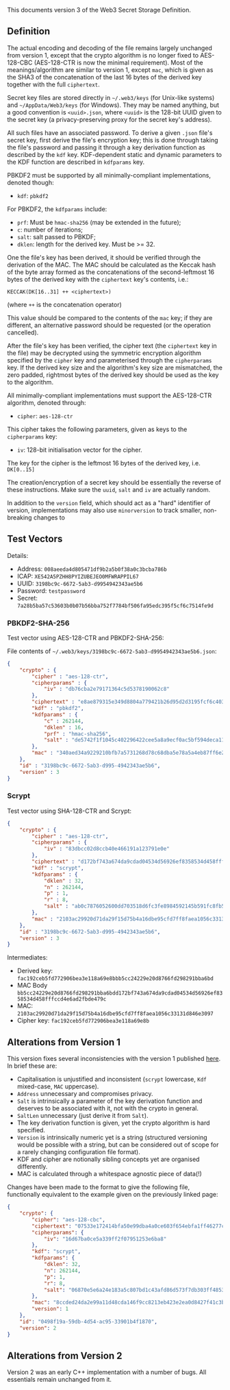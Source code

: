 This documents version 3 of the Web3 Secret Storage Definition. 

## Definition

The actual encoding and decoding of the file remains largely unchanged from version 1, except that the crypto algorithm is no longer fixed to AES-128-CBC (AES-128-CTR is now the minimal requirement). Most of the meanings/algorithm are similar to version 1, except `mac`, which is given as the SHA3 of the concatenation of the last 16 bytes of the derived key together with the full `ciphertext`.

Secret key files are stored directly in `~/.web3/keys` (for Unix-like systems) and `~/AppData/Web3/keys` (for Windows). They may be named anything, but a good convention is `<uuid>.json`, where `<uuid>` is the 128-bit UUID given to the secret key (a privacy-preserving proxy for the secret key's address).

All such files have an associated password. To derive a given `.json` file's secret key, first derive the file's encryption key; this is done through taking the file's password and passing it through a key derivation function as described by the `kdf` key. KDF-dependent static and dynamic parameters to the KDF function are described in `kdfparams` key.

PBKDF2 must be supported by all minimally-compliant implementations, denoted though:

- `kdf`: `pbkdf2`

For PBKDF2, the `kdfparams` include:

- `prf`: Must be `hmac-sha256` (may be extended in the future);
- `c`: number of iterations;
- `salt`: salt passed to PBKDF;
- `dklen`: length for the derived key. Must be >= 32.

One the file's key has been derived, it should be verified through the derivation of the MAC. The MAC should be calculated as the Keccak hash of the byte array formed as the concatenations of the second-leftmost 16 bytes of the derived key with the `ciphertext` key's contents, i.e.:

```
KECCAK(DK[16..31] ++ <ciphertext>)
```

(where `++` is the concatenation operator)

This value should be compared to the contents of the `mac` key; if they are different, an alternative password should be requested (or the operation cancelled).

After the file's key has been verified, the cipher text (the `ciphertext` key in the file) may be decrypted using the symmetric encryption algorithm specified by the `cipher` key and parameterised through the `cipherparams` key. If the derived key size and the algorithm's key size are mismatched, the zero padded, rightmost bytes of the derived key should be used as the key to the algorithm.

All minimally-compliant implementations must support the AES-128-CTR algorithm, denoted through:

- `cipher`: `aes-128-ctr`

This cipher takes the following parameters, given as keys to the `cipherparams` key:

- `iv`: 128-bit initialisation vector for the cipher.

The key for the cipher is the leftmost 16 bytes of the derived key, i.e. `DK[0..15]`

The creation/encryption of a secret key should be essentially the reverse of these instructions. Make sure the `uuid`, `salt` and `iv` are actually random.

In addition to the `version` field, which should act as a "hard" identifier of version, implementations may also use `minorversion` to track smaller, non-breaking changes to 

## Test Vectors

Details:

- Address: `008aeeda4d805471df9b2a5b0f38a0c3bcba786b`
- ICAP: `XE542A5PZHH8PYIZUBEJEO0MFWRAPPIL67`
- UUID: `3198bc9c-6672-5ab3-d9954942343ae5b6`
- Password: `testpassword`
- Secret: `7a28b5ba57c53603b0b07b56bba752f7784bf506fa95edc395f5cf6c7514fe9d`

### PBKDF2-SHA-256

Test vector using AES-128-CTR and PBKDF2-SHA-256:

File contents of `~/.web3/keys/3198bc9c-6672-5ab3-d9954942343ae5b6.json`:
```json
{
    "crypto" : {
        "cipher" : "aes-128-ctr",
        "cipherparams" : {
            "iv" : "db76cba2e79171364c5d5378190062c8"
        },
        "ciphertext" : "e8ae879315e349d8804a779421b26d95d2d3195fcf6c4039ee5323b858f53ef3",
        "kdf" : "pbkdf2",
        "kdfparams" : {
            "c" : 262144,
            "dklen" : 16,
            "prf" : "hmac-sha256",
            "salt" : "de5742f1f1045c402296422cee5a8a9ecf0ac5bf594deca1170d22aef33a79cf"
        },
        "mac" : "340aed34a9229210bfb7a5731268d78c68dba5e78a5a4eb87ff6e28bf2952735"
    },
    "id" : "3198bc9c-6672-5ab3-d995-4942343ae5b6",
    "version" : 3
}
```

### Scrypt

Test vector using SHA-128-CTR and Scrypt:

```json
{
    "crypto" : {
        "cipher" : "aes-128-ctr",
        "cipherparams" : {
            "iv" : "83dbcc02d8ccb40e466191a123791e0e"
        },
        "ciphertext" : "d172bf743a674da9cdad04534d56926ef8358534d458fffccd4e6ad2fbde479c",
        "kdf" : "scrypt",
        "kdfparams" : {
            "dklen" : 32,
            "n" : 262144,
            "p" : 1,
            "r" : 8,
            "salt" : "ab0c7876052600dd703518d6fc3fe8984592145b591fc8fb5c6d43190334ba19"
        },
        "mac" : "2103ac29920d71da29f15d75b4a16dbe95cfd7ff8faea1056c33131d846e3097"
    },
    "id" : "3198bc9c-6672-5ab3-d995-4942343ae5b6",
    "version" : 3
}
```

Intermediates:

- Derived key: `fac192ceb5fd772906bea3e118a69e8bbb5cc24229e20d8766fd298291bba6bd`
- MAC Body `bb5cc24229e20d8766fd298291bba6bdd172bf743a674da9cdad04534d56926ef8358534d458fffccd4e6ad2fbde479c`
- MAC: `2103ac29920d71da29f15d75b4a16dbe95cfd7ff8faea1056c33131d846e3097`
- Cipher key: `fac192ceb5fd772906bea3e118a69e8b`

## Alterations from Version 1

This version fixes several inconsistencies with the version 1 published [here](https://github.com/ethereum/go-ethereum/wiki/Passphrase-protected-key-store-spec). In brief these are:

- Capitalisation is unjustified and inconsistent (`scrypt` lowercase, `Kdf` mixed-case, `MAC` uppercase).
- `Address` unnecessary and compromises privacy.
- `Salt` is intrinsically a parameter of the key derivation function and deserves to be associated with it, not with the crypto in general.
- `SaltLen` unnecessary (just derive it from `Salt`).
- The key derivation function is given, yet the crypto algorithm is hard specified. 
- `Version` is intrinsically numeric yet is a string (structured versioning would be possible with a string, but can be considered out of scope for a rarely changing configuration file format).
- KDF and cipher are notionally sibling concepts yet are organised differently.
- MAC is calculated through a whitespace agnostic piece of data(!)

Changes have been made to the format to give the following file, functionally equivalent to the example given on the previously linked page:

```json
{
    "crypto": {
        "cipher": "aes-128-cbc",
        "ciphertext": "07533e172414bfa50e99dba4a0ce603f654ebfa1ff46277c3e0c577fdc87f6bb4e4fe16c5a94ce6ce14cfa069821ef9b",
        "cipherparams": {
            "iv": "16d67ba0ce5a339ff2f07951253e6ba8"
        },
        "kdf": "scrypt",
        "kdfparams": {
            "dklen": 32,
            "n": 262144,
            "p": 1,
            "r": 8,
            "salt": "06870e5e6a24e183a5c807bd1c43afd86d573f7db303ff4853d135cd0fd3fe91"
        },
        "mac": "8ccded24da2e99a11d48cda146f9cc8213eb423e2ea0d8427f41c3be414424dd",
        "version": 1
    },
    "id": "0498f19a-59db-4d54-ac95-33901b4f1870",
    "version": 2
}
```

## Alterations from Version 2

Version 2 was an early C++ implementation with a number of bugs. All essentials remain unchanged from it.